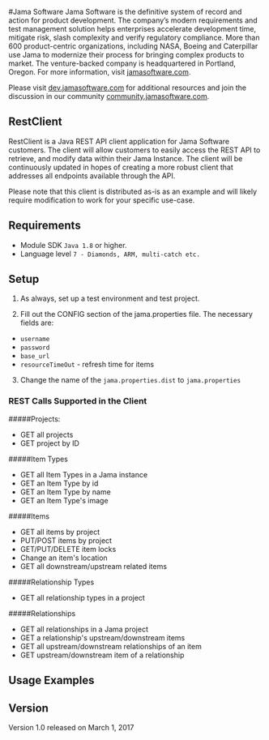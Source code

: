#Jama Software
Jama Software is the definitive system of record and action for product development. The company’s modern requirements and test management solution helps enterprises accelerate development time, mitigate risk, slash complexity and verify regulatory compliance. More than 600 product-centric organizations, including NASA, Boeing and Caterpillar use Jama to modernize their process for bringing complex products to market. The venture-backed company is headquartered in Portland, Oregon. For more information, visit [jamasoftware.com](http://jamasoftware.com).

Please visit [dev.jamasoftware.com](http://dev.jamasoftware.com) for additional resources and join the discussion in our community [community.jamasoftware.com](http://community.jamasoftware.com).

## RestClient
RestClient is a Java REST API client application for Jama Software customers. The client will allow customers to easily access the REST API to retrieve, and modify data within their Jama Instance. 
The client will be continuously updated in hopes of creating a more robust client that addresses all endpoints available through the API.

Please note that this client is distributed as-is as an example and will likely require modification to work for your specific use-case.


## Requirements
- Module SDK `Java 1.8` or higher.
- Language level `7 - Diamonds, ARM, multi-catch etc.`


## Setup
1. As always, set up a test environment and test project.

2. Fill out the CONFIG section of the jama.properties file.  The necessary fields are:
  - ```username```
  - ```password```
  - ```base_url```
  - ```resourceTimeOut```     - refresh time for items
  
3. Change the name of the `jama.properties.dist`  to  `jama.properties`



### REST Calls Supported in the Client

#####Projects: 
- GET all projects 
- GET project by ID

#####Item Types
- GET all Item Types in a Jama instance 
- GET an Item Type by id
- GET an Item Type by name
- GET an Item Type's image

#####Items
- GET all items by project 
- PUT/POST items by project
- GET/PUT/DELETE item locks
- Change an item's location 
- GET all downstream/upstream related items

#####Relationship Types
- GET all relationship types in a project

#####Relationships
- GET all relationships in a Jama project 
- GET a relationship's upstream/downstream items
- GET all upstream/downstream relationships of an item
- GET upstream/downstream item of a relationship



## Usage Examples



## Version
Version 1.0 released on March 1, 2017

